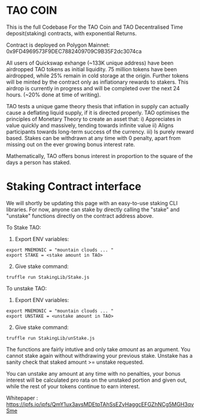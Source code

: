 # TAO COIN

This is the full Codebase For the TAO Coin and TAO Decentralised Time deposit(staking) contracts, with exponential Returns.

Contract is deployed on Polygon Mainnet: 0x9FD4969573F9DEC7882409709C9B35F2dc3074ca

All users of Quickswap exhange (~133K unique address) have been airdropped TAO tokens as initial liquidity. 75 million tokens have been airdropped, while 25% remain in cold storage at the origin. Further tokens will be minted by the contract only as inflationary rewards to stakers. This airdrop is currently in progress and will be completed over the next 24 hours. (~20% done at time of writing).


TAO tests a unique game theory thesis that inflation in supply can actually cause a deflating liquid supply, if it is directed properly. TAO optimises the principles of Monetary Theory to create an asset that:
i) Appreciates in value quickly and massively, tending towards infinite value
ii) Aligns participants towards long-term success of the currency.
iii) Is purely reward based. Stakes can be withdrawn at any time with 0 penalty, apart from missing out on the ever growing bonus interest rate.

Mathematically, TAO offers bonus interest in proportion to the square of the days a person has staked.

# Staking Contract interface

We will shortly be updating this page with an easy-to-use staking CLI libraries. For now, anyone can stake by directly calling the "stake" and "unstake" functions directly on the contract address above.

To Stake TAO:

1. Export ENV variables:
```
export MNEMONIC = "mountain clouds ... "
export STAKE = <stake amount in TAO>
```

2. Give stake command:
```
truffle run StakingLib/Stake.js
```

To unstake TAO:

1. Export ENV variables:
```
export MNEMONIC = "mountain clouds ... "
export UNSTAKE = <unstake amount in TAO>
```

2. Give stake command:
```
truffle run StakingLib/unStake.js
```


The functions are fairly intutive and only take _amount_ as an argument.
You cannot stake again without withdrawing your previous stake. Unstake has a sanity check that staked amount >= unstake requested.

You can unstake any amount at any time with no penalties, your bonus interest will be calculated pro rata on the unstaked portion and given out, while the rest of your tokens continue to earn interest.


Whitepaper :  https://ipfs.io/ipfs/QmY1ux3avsMDEtpTAhSsEZyHaggcEFGZhNCg5MGH3qvSme

